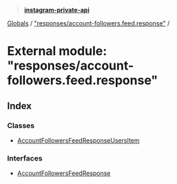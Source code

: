 > **[instagram-private-api](../README.md)**

[Globals](../README.md) / ["responses/account-followers.feed.response"](_responses_account_followers_feed_response_.md) /

# External module: "responses/account-followers.feed.response"

## Index

### Classes

* [AccountFollowersFeedResponseUsersItem](../classes/_responses_account_followers_feed_response_.accountfollowersfeedresponseusersitem.md)

### Interfaces

* [AccountFollowersFeedResponse](../interfaces/_responses_account_followers_feed_response_.accountfollowersfeedresponse.md)